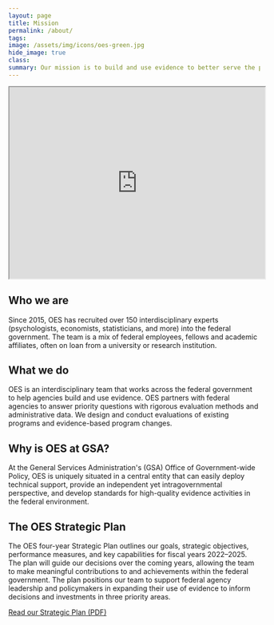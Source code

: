 ```yaml
---
layout: page
title: Mission
permalink: /about/
tags: 
image: /assets/img/icons/oes-green.jpg
hide_image: true
class:
summary: Our mission is to build and use evidence to better serve the public.
---
```

<iframe src="https://www.youtube.com/embed/T_Vk4gwCs58" width="512" height="384" title="U.S. General Services Administration Office of Evaluation Sciences Promotional Video"></iframe>

## Who we are
 
Since 2015, OES has recruited over 150 interdisciplinary experts (psychologists, economists, statisticians, and more) into the federal government. The team is a mix of federal employees, fellows and academic affiliates, often on loan from a university or research institution.

## What we do

OES is an interdisciplinary team that works across the federal government to help agencies build and use evidence. OES partners with federal agencies to answer priority questions with rigorous evaluation methods and administrative data. We design and conduct evaluations of existing programs and evidence-based program changes.

## Why is OES at GSA?

At the General Services Administration's (GSA) Office of Government-wide Policy, OES is uniquely situated in a central entity that can easily deploy technical support, provide an independent yet intragovernmental perspective, and develop standards for high-quality evidence activities in the federal environment.

## The OES Strategic Plan

The OES four-year Strategic Plan outlines our goals, strategic objectives, performance measures, and key capabilities for fiscal years 2022–2025. The plan will guide our decisions over the coming years, allowing the team to make meaningful contributions to and achievements within the federal government. The plan positions our team to support federal agency leadership and policymakers in expanding their use of evidence to inform decisions and investments in three priority areas.

<a class="usa-button" href="{{site.baseurl}}/assets/files/OES-Strategic-Plan-FY22-25.pdf" target="_blank">Read our Strategic Plan (PDF)</a>
